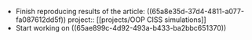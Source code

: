 - Finish reproducing results of the article: ((65a8e35d-37d4-4811-a077-fa087612dd5f))
  project:: [[projects/OOP CISS simulations]]
- Start working on ((65ae899c-4d92-493a-b433-ba2bbc651370))